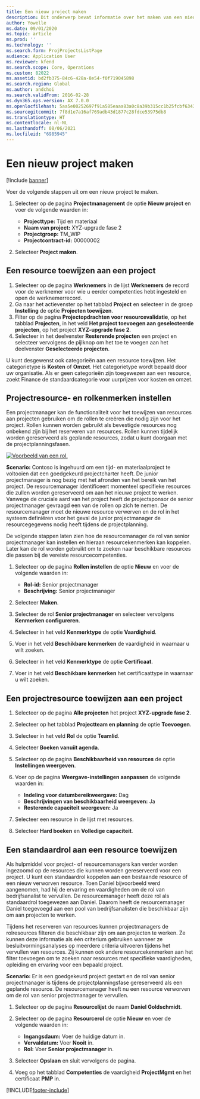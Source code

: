 ```yaml
---
title: Een nieuw project maken
description: Dit onderwerp bevat informatie over het maken van een nieuw project.
author: Yowelle
ms.date: 09/01/2020
ms.topic: article
ms.prod: ''
ms.technology: ''
ms.search.form: ProjProjectsListPage
audience: Application User
ms.reviewer: kfend
ms.search.scope: Core, Operations
ms.custom: 82022
ms.assetid: bd2fb375-84c6-428a-8e54-f0f719045898
ms.search.region: Global
ms.author: andchoi
ms.search.validFrom: 2016-02-28
ms.dyn365.ops.version: AX 7.0.0
ms.openlocfilehash: 5aa5e00252697f91a585eaaa83a0c8a39b315cc1b25fcbf6343fdf2ce31a824e
ms.sourcegitcommit: 7f8d1e7a16af769adb43d1877c28fdce53975db8
ms.translationtype: HT
ms.contentlocale: nl-NL
ms.lasthandoff: 08/06/2021
ms.locfileid: "6985945"
---
```

# <a name="create-a-new-project"></a>Een nieuw project maken

[!include [banner](../includes/banner.md)]

Voer de volgende stappen uit om een nieuw project te maken.

1. Selecteer op de pagina **Projectmanagement** de optie **Nieuw project** en voer de volgende waarden in:

    - **Projecttype:** Tijd en materiaal
    - **Naam van project:** XYZ-upgrade fase 2
    - **Projectgroep:** TM\_WIP
    - **Projectcontract-id:** 00000002

2. Selecteer **Project maken**.

## <a name="assign-a-resource-to-a-project"></a>Een resource toewijzen aan een project

1. Selecteer op de pagina **Werknemers** in de lijst **Werknemers** de record voor de werknemer voor wie u eerder competenties hebt ingesteld en open de werknemerrecord.
2. Ga naar het actievenster op het tabblad **Project** en selecteer in de groep **Instelling** de optie **Projecten toewijzen**.
3. Filter op de pagina **Projectopdrachten voor resourcevalidatie**, op het tabblad **Projecten**, in het veld **Het project toevoegen aan geselecteerde projecten**, op het project **XYZ-upgrade fase 2**.
4. Selecteer in het deelvenster **Resterende projecten** een project en selecteer vervolgens de pijlknop om het toe te voegen aan het deelvenster **Geselecteerde projecten**.

U kunt desgewenst ook categorieën aan een resource toewijzen. Het categorietype is **Kosten** of **Omzet**. Het categorietype wordt bepaald door uw organisatie. Als er geen categorieën zijn toegewezen aan een resource, zoekt Finance de standaardcategorie voor uurprijzen voor kosten en omzet.

## <a name="set-up-project-resource-and-role-characteristics"></a>Projectresource- en rolkenmerken instellen

Een projectmanager kan de functionaliteit voor het toewijzen van resources aan projecten gebruiken om de rollen te creëren die nodig zijn voor het project. Rollen kunnen worden gebruikt als bevestigde resources nog onbekend zijn bij het reserveren van resources. Rollen kunnen tijdelijk worden gereserveerd als geplande resources, zodat u kunt doorgaan met de projectplanningsfasen.

[![Voorbeeld van een rol.](./media/projectresourcing05.jpg)](./media/projectresourcing05.jpg) 

**Scenario:** Contoso is ingehuurd om een tijd- en materiaalproject te voltooien dat een goedgekeurd projectcharter heeft. De junior projectmanager is nog bezig met het afronden van het bereik van het project. De resourcemanager identificeert momenteel specifieke resources die zullen worden gereserveerd om aan het nieuwe project te werken. Vanwege de cruciale aard van het project heeft de projectsponsor de senior projectmanager gevraagd een van de rollen op zich te nemen. De resourcemanager moet de nieuwe resource verwerven en de rol in het systeem definiëren voor het geval de junior projectmanager de resourcegegevens nodig heeft tijdens de projectplanning.

De volgende stappen laten zien hoe de resourcemanager de rol van senior projectmanager kan instellen en hieraan resourcekenmerken kan koppelen. Later kan de rol worden gebruikt om te zoeken naar beschikbare resources die passen bij de vereiste resourcecompetenties.

1. Selecteer op de pagina **Rollen instellen** de optie **Nieuw** en voer de volgende waarden in:

    - **Rol-id:** Senior projectmanager
    - **Beschrijving:** Senior projectmanager

2. Selecteer **Maken**.
3. Selecteer de rol **Senior projectmanager** en selecteer vervolgens **Kenmerken configureren**.
4. Selecteer in het veld **Kenmerktype** de optie **Vaardigheid**.
5. Voer in het veld **Beschikbare kenmerken** de vaardigheid in waarnaar u wilt zoeken.
6. Selecteer in het veld **Kenmerktype** de optie **Certificaat**.
7. Voer in het veld **Beschikbare kenmerken** het certificaattype in waarnaar u wilt zoeken.

## <a name="assign-a-project-resource-to-a-project"></a>Een projectresource toewijzen aan een project

1. Selecteer op de pagina **Alle projecten** het project **XYZ-upgrade fase 2**.
2. Selecteer op het tabblad **Projectteam en planning** de optie **Toevoegen**.
3. Selecteer in het veld **Rol** de optie **Teamlid**.
4. Selecteer **Boeken vanuiit agenda**.
5. Selecteer op de pagina **Beschikbaarheid van resources** de optie **Instellingen weergeven**.
6. Voer op de pagina **Weergave-instellingen aanpassen** de volgende waarden in:

    - **Indeling voor datumbereikweergave:** Dag
    - **Beschrijvingen van beschikbaarheid weergeven:** Ja
    - **Resterende capaciteit weergeven:** Ja

7. Selecteer een resource in de lijst met resources.
8. Selecteer **Hard boeken** en **Volledige capaciteit**.

## <a name="assign-a-resource-to-a-default-role"></a>Een standaardrol aan een resource toewijzen

Als hulpmiddel voor project- of resourcemanagers kan verder worden ingezoomd op de resources die kunnen worden gereserveerd voor een project. U kunt een standaardrol koppelen aan een bestaande resource of een nieuw verworven resource. Toen Daniel bijvoorbeeld werd aangenomen, had hij de ervaring en vaardigheden om de rol van bedrijfsanalist te vervullen. De resourcemanager heeft deze rol als standaardrol toegewezen aan Daniel. Daarom heeft de resourcemanager Daniel toegevoegd aan een pool van bedrijfsanalisten die beschikbaar zijn om aan projecten te werken.

Tijdens het reserveren van resources kunnen projectmanagers de rolresources filteren die beschikbaar zijn om aan projecten te werken. Ze kunnen deze informatie als één criterium gebruiken wanneer ze besluitvormingsanalyses op meerdere criteria uitvoeren tijdens het vervullen van resources. Zij kunnen ook andere resourcekenmerken aan het filter toevoegen om te zoeken naar resources met specifieke vaardigheden, opleiding en ervaring voor een bepaald project.

**Scenario:** Er is een goedgekeurd project gestart en de rol van senior projectmanager is tijdens de projectplanningsfase gereserveerd als een geplande resource. De resourcemanager heeft nu een resource verworven om de rol van senior projectmanager te vervullen.

1. Selecteer op de pagina **Resourcelijst** de naam **Daniel Goldschmidt**.
2. Selecteer op de pagina **Resourcerol** de optie **Nieuw** en voer de volgende waarden in:

    - **Ingangsdaum:** Voer de huidige datum in.
    - **Vervaldatum:** Voer **Nooit** in.
    - **Rol:** Voer **Senior projectmanager** in.

3. Selecteer **Opslaan** en sluit vervolgens de pagina.
4. Voeg op het tabblad **Competenties** de vaardigheid **ProjectMgmt** en het certificaat **PMP** in.


[!INCLUDE[footer-include](../includes/footer-banner.md)]
